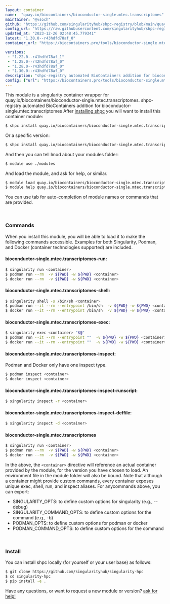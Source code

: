 ```yaml
---
layout: container
name:  "quay.io/biocontainers/bioconductor-single.mtec.transcriptomes"
maintainer: "@vsoch"
github: "https://github.com/singularityhub/shpc-registry/blob/main/quay.io/biocontainers/bioconductor-single.mtec.transcriptomes/container.yaml"
config_url: "https://raw.githubusercontent.com/singularityhub/shpc-registry/main/quay.io/biocontainers/bioconductor-single.mtec.transcriptomes/container.yaml"
updated_at: "2023-12-26 02:48:45.779341"
latest: "1.30.0--r43hdfd78af_0"
container_url: "https://biocontainers.pro/tools/bioconductor-single.mtec.transcriptomes"

versions:
 - "1.22.0--r41hdfd78af_1"
 - "1.25.0--r42hdfd78af_0"
 - "1.28.0--r43hdfd78af_0"
 - "1.30.0--r43hdfd78af_0"
description: "shpc-registry automated BioContainers addition for bioconductor-single.mtec.transcriptomes"
config: {"url": "https://biocontainers.pro/tools/bioconductor-single.mtec.transcriptomes", "maintainer": "@vsoch", "description": "shpc-registry automated BioContainers addition for bioconductor-single.mtec.transcriptomes", "latest": {"1.30.0--r43hdfd78af_0": "sha256:9e45246309f6630fbc51adc56d9e42328aa104305ddd86dd49bde8e982aa14bf"}, "tags": {"1.22.0--r41hdfd78af_1": "sha256:3e6434da485c916e13763844b68a36d4025305673d6ed0e6a8bd69d0cb754379", "1.25.0--r42hdfd78af_0": "sha256:65e590ecd03e53b8858001317cb975c13f0effb7086ea230fb5a256a2a12f178", "1.28.0--r43hdfd78af_0": "sha256:7f076bc61cd31f4dff8bdb6aef49c35dea9fa46c5df1c4fe2faf6345a352a3c6", "1.30.0--r43hdfd78af_0": "sha256:9e45246309f6630fbc51adc56d9e42328aa104305ddd86dd49bde8e982aa14bf"}, "docker": "quay.io/biocontainers/bioconductor-single.mtec.transcriptomes"}
---
```


This module is a singularity container wrapper for quay.io/biocontainers/bioconductor-single.mtec.transcriptomes.
shpc-registry automated BioContainers addition for bioconductor-single.mtec.transcriptomes
After [installing shpc](#install) you will want to install this container module:


```bash
$ shpc install quay.io/biocontainers/bioconductor-single.mtec.transcriptomes
```

Or a specific version:

```bash
$ shpc install quay.io/biocontainers/bioconductor-single.mtec.transcriptomes:1.30.0--r43hdfd78af_0
```

And then you can tell lmod about your modules folder:

```bash
$ module use ./modules
```

And load the module, and ask for help, or similar.

```bash
$ module load quay.io/biocontainers/bioconductor-single.mtec.transcriptomes/1.30.0--r43hdfd78af_0
$ module help quay.io/biocontainers/bioconductor-single.mtec.transcriptomes/1.30.0--r43hdfd78af_0
```

You can use tab for auto-completion of module names or commands that are provided.

<br>

### Commands

When you install this module, you will be able to load it to make the following commands accessible.
Examples for both Singularity, Podman, and Docker (container technologies supported) are included.

#### bioconductor-single.mtec.transcriptomes-run:

```bash
$ singularity run <container>
$ podman run --rm  -v ${PWD} -w ${PWD} <container>
$ docker run --rm  -v ${PWD} -w ${PWD} <container>
```

#### bioconductor-single.mtec.transcriptomes-shell:

```bash
$ singularity shell -s /bin/sh <container>
$ podman run --it --rm --entrypoint /bin/sh  -v ${PWD} -w ${PWD} <container>
$ docker run --it --rm --entrypoint /bin/sh  -v ${PWD} -w ${PWD} <container>
```

#### bioconductor-single.mtec.transcriptomes-exec:

```bash
$ singularity exec <container> "$@"
$ podman run --it --rm --entrypoint ""  -v ${PWD} -w ${PWD} <container> "$@"
$ docker run --it --rm --entrypoint ""  -v ${PWD} -w ${PWD} <container> "$@"
```

#### bioconductor-single.mtec.transcriptomes-inspect:

Podman and Docker only have one inspect type.

```bash
$ podman inspect <container>
$ docker inspect <container>
```

#### bioconductor-single.mtec.transcriptomes-inspect-runscript:

```bash
$ singularity inspect -r <container>
```

#### bioconductor-single.mtec.transcriptomes-inspect-deffile:

```bash
$ singularity inspect -d <container>
```



#### bioconductor-single.mtec.transcriptomes

```bash
$ singularity run <container>
$ podman run --rm  -v ${PWD} -w ${PWD} <container>
$ docker run --rm  -v ${PWD} -w ${PWD} <container>
```


In the above, the `<container>` directive will reference an actual container provided
by the module, for the version you have chosen to load. An environment file in the
module folder will also be bound. Note that although a container
might provide custom commands, every container exposes unique exec, shell, run, and
inspect aliases. For anycommands above, you can export:

 - SINGULARITY_OPTS: to define custom options for singularity (e.g., --debug)
 - SINGULARITY_COMMAND_OPTS: to define custom options for the command (e.g., -b)
 - PODMAN_OPTS: to define custom options for podman or docker
 - PODMAN_COMMAND_OPTS: to define custom options for the command

<br>

### Install

You can install shpc locally (for yourself or your user base) as follows:

```bash
$ git clone https://github.com/singularityhub/singularity-hpc
$ cd singularity-hpc
$ pip install -e .
```

Have any questions, or want to request a new module or version? [ask for help!](https://github.com/singularityhub/singularity-hpc/issues)